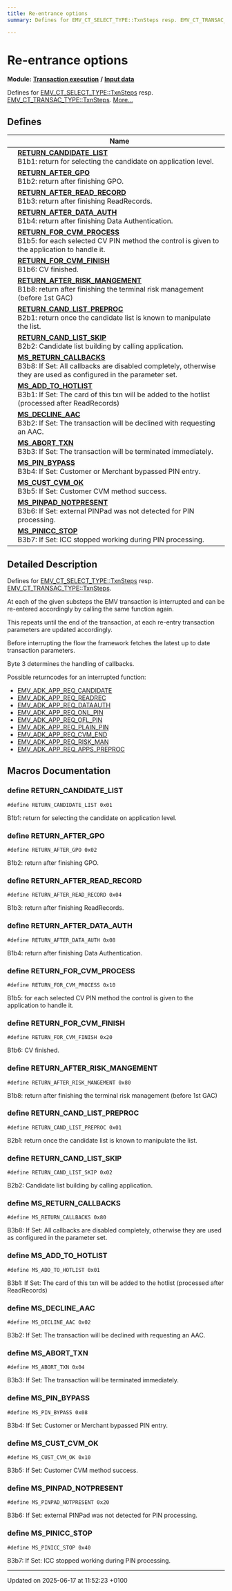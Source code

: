 ```yaml
---
title: Re-entrance options
summary: Defines for EMV_CT_SELECT_TYPE::TxnSteps resp. EMV_CT_TRANSAC_TYPE::TxnSteps. 

---
```


# Re-entrance options

**Module:** **[Transaction execution](group___a_d_k___t_r_x___e_x_e_c.md)** **/** **[Input data](group___d_e_f___f_l_o_w___i_n_p_u_t.md)**

Defines for [EMV_CT_SELECT_TYPE::TxnSteps](struct_e_m_v___c_t___s_e_l_e_c_t___s_t_r_u_c_t.md#variable-txnsteps) resp. [EMV_CT_TRANSAC_TYPE::TxnSteps](struct_e_m_v___c_t___t_r_a_n_s_a_c___s_t_r_u_c_t.md#variable-txnsteps).  [More...](#detailed-description)

## Defines

|                | Name           |
| -------------- | -------------- |
|  | **[RETURN_CANDIDATE_LIST](group___t_x_n___s_t_e_p_s.md#define-return-candidate-list)** <br>B1b1: return for selecting the candidate on application level.  |
|  | **[RETURN_AFTER_GPO](group___t_x_n___s_t_e_p_s.md#define-return-after-gpo)** <br>B1b2: return after finishing GPO.  |
|  | **[RETURN_AFTER_READ_RECORD](group___t_x_n___s_t_e_p_s.md#define-return-after-read-record)** <br>B1b3: return after finishing ReadRecords.  |
|  | **[RETURN_AFTER_DATA_AUTH](group___t_x_n___s_t_e_p_s.md#define-return-after-data-auth)** <br>B1b4: return after finishing Data Authentication.  |
|  | **[RETURN_FOR_CVM_PROCESS](group___t_x_n___s_t_e_p_s.md#define-return-for-cvm-process)** <br>B1b5: for each selected CV PIN method the control is given to the application to handle it.  |
|  | **[RETURN_FOR_CVM_FINISH](group___t_x_n___s_t_e_p_s.md#define-return-for-cvm-finish)** <br>B1b6: CV finished.  |
|  | **[RETURN_AFTER_RISK_MANGEMENT](group___t_x_n___s_t_e_p_s.md#define-return-after-risk-mangement)** <br>B1b8: return after finishing the terminal risk management (before 1st GAC)  |
|  | **[RETURN_CAND_LIST_PREPROC](group___t_x_n___s_t_e_p_s.md#define-return-cand-list-preproc)** <br>B2b1: return once the candidate list is known to manipulate the list.  |
|  | **[RETURN_CAND_LIST_SKIP](group___t_x_n___s_t_e_p_s.md#define-return-cand-list-skip)** <br>B2b2: Candidate list building by calling application.  |
|  | **[MS_RETURN_CALLBACKS](group___t_x_n___s_t_e_p_s.md#define-ms-return-callbacks)** <br>B3b8: If Set: All callbacks are disabled completely, otherwise they are used as configured in the parameter set.  |
|  | **[MS_ADD_TO_HOTLIST](group___t_x_n___s_t_e_p_s.md#define-ms-add-to-hotlist)** <br>B3b1: If Set: The card of this txn will be added to the hotlist (processed after ReadRecords)  |
|  | **[MS_DECLINE_AAC](group___t_x_n___s_t_e_p_s.md#define-ms-decline-aac)** <br>B3b2: If Set: The transaction will be declined with requesting an AAC.  |
|  | **[MS_ABORT_TXN](group___t_x_n___s_t_e_p_s.md#define-ms-abort-txn)** <br>B3b3: If Set: The transaction will be terminated immediately.  |
|  | **[MS_PIN_BYPASS](group___t_x_n___s_t_e_p_s.md#define-ms-pin-bypass)** <br>B3b4: If Set: Customer or Merchant bypassed PIN entry.  |
|  | **[MS_CUST_CVM_OK](group___t_x_n___s_t_e_p_s.md#define-ms-cust-cvm-ok)** <br>B3b5: If Set: Customer CVM method success.  |
|  | **[MS_PINPAD_NOTPRESENT](group___t_x_n___s_t_e_p_s.md#define-ms-pinpad-notpresent)** <br>B3b6: If Set: external PINPad was not detected for PIN processing.  |
|  | **[MS_PINICC_STOP](group___t_x_n___s_t_e_p_s.md#define-ms-pinicc-stop)** <br>B3b7: If Set: ICC stopped working during PIN processing.  |

## Detailed Description

Defines for [EMV_CT_SELECT_TYPE::TxnSteps](struct_e_m_v___c_t___s_e_l_e_c_t___s_t_r_u_c_t.md#variable-txnsteps) resp. [EMV_CT_TRANSAC_TYPE::TxnSteps](struct_e_m_v___c_t___t_r_a_n_s_a_c___s_t_r_u_c_t.md#variable-txnsteps). 

At each of the given substeps the EMV transaction is interrupted and can be re-entered accordingly by calling the same function again. 

 This repeats until the end of the transaction, at each re-entry transaction parameters are updated accordingly. 

 Before interrupting the flow the framework fetches the latest up to date transaction parameters. 

 Byte 3 determines the handling of callbacks. 

 Possible returncodes for an interrupted function:

* [EMV_ADK_APP_REQ_CANDIDATE](group___a_d_k___r_e_t___c_o_d_e.md#define-emv-adk-app-req-candidate)
* [EMV_ADK_APP_REQ_READREC](group___a_d_k___r_e_t___c_o_d_e.md#define-emv-adk-app-req-readrec)
* [EMV_ADK_APP_REQ_DATAAUTH](group___a_d_k___r_e_t___c_o_d_e.md#define-emv-adk-app-req-dataauth)
* [EMV_ADK_APP_REQ_ONL_PIN](group___a_d_k___r_e_t___c_o_d_e.md#define-emv-adk-app-req-onl-pin)
* [EMV_ADK_APP_REQ_OFL_PIN](group___a_d_k___r_e_t___c_o_d_e.md#define-emv-adk-app-req-ofl-pin)
* [EMV_ADK_APP_REQ_PLAIN_PIN](group___a_d_k___r_e_t___c_o_d_e.md#define-emv-adk-app-req-plain-pin)
* [EMV_ADK_APP_REQ_CVM_END](group___a_d_k___r_e_t___c_o_d_e.md#define-emv-adk-app-req-cvm-end)
* [EMV_ADK_APP_REQ_RISK_MAN](group___a_d_k___r_e_t___c_o_d_e.md#define-emv-adk-app-req-risk-man)
* [EMV_ADK_APP_REQ_APPS_PREPROC](group___a_d_k___r_e_t___c_o_d_e.md#define-emv-adk-app-req-apps-preproc)




## Macros Documentation

### define RETURN_CANDIDATE_LIST

```
#define RETURN_CANDIDATE_LIST 0x01
```

B1b1: return for selecting the candidate on application level. 

### define RETURN_AFTER_GPO

```
#define RETURN_AFTER_GPO 0x02
```

B1b2: return after finishing GPO. 

### define RETURN_AFTER_READ_RECORD

```
#define RETURN_AFTER_READ_RECORD 0x04
```

B1b3: return after finishing ReadRecords. 

### define RETURN_AFTER_DATA_AUTH

```
#define RETURN_AFTER_DATA_AUTH 0x08
```

B1b4: return after finishing Data Authentication. 

### define RETURN_FOR_CVM_PROCESS

```
#define RETURN_FOR_CVM_PROCESS 0x10
```

B1b5: for each selected CV PIN method the control is given to the application to handle it. 

### define RETURN_FOR_CVM_FINISH

```
#define RETURN_FOR_CVM_FINISH 0x20
```

B1b6: CV finished. 

### define RETURN_AFTER_RISK_MANGEMENT

```
#define RETURN_AFTER_RISK_MANGEMENT 0x80
```

B1b8: return after finishing the terminal risk management (before 1st GAC) 

### define RETURN_CAND_LIST_PREPROC

```
#define RETURN_CAND_LIST_PREPROC 0x01
```

B2b1: return once the candidate list is known to manipulate the list. 

### define RETURN_CAND_LIST_SKIP

```
#define RETURN_CAND_LIST_SKIP 0x02
```

B2b2: Candidate list building by calling application. 

### define MS_RETURN_CALLBACKS

```
#define MS_RETURN_CALLBACKS 0x80
```

B3b8: If Set: All callbacks are disabled completely, otherwise they are used as configured in the parameter set. 

### define MS_ADD_TO_HOTLIST

```
#define MS_ADD_TO_HOTLIST 0x01
```

B3b1: If Set: The card of this txn will be added to the hotlist (processed after ReadRecords) 

### define MS_DECLINE_AAC

```
#define MS_DECLINE_AAC 0x02
```

B3b2: If Set: The transaction will be declined with requesting an AAC. 

### define MS_ABORT_TXN

```
#define MS_ABORT_TXN 0x04
```

B3b3: If Set: The transaction will be terminated immediately. 

### define MS_PIN_BYPASS

```
#define MS_PIN_BYPASS 0x08
```

B3b4: If Set: Customer or Merchant bypassed PIN entry. 

### define MS_CUST_CVM_OK

```
#define MS_CUST_CVM_OK 0x10
```

B3b5: If Set: Customer CVM method success. 

### define MS_PINPAD_NOTPRESENT

```
#define MS_PINPAD_NOTPRESENT 0x20
```

B3b6: If Set: external PINPad was not detected for PIN processing. 

### define MS_PINICC_STOP

```
#define MS_PINICC_STOP 0x40
```

B3b7: If Set: ICC stopped working during PIN processing. 



-------------------------------

Updated on 2025-06-17 at 11:52:23 +0100